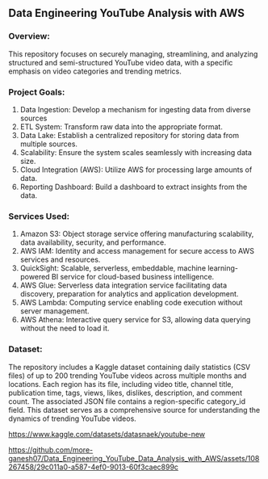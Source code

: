 ## Data Engineering YouTube Analysis with AWS

### Overview:
This repository focuses on securely managing, streamlining, and analyzing structured and semi-structured YouTube video data, with a specific emphasis on video categories and trending metrics.

### Project Goals:
 1) Data Ingestion: Develop a mechanism for ingesting data from diverse sources
 2) ETL System: Transform raw data into the appropriate format.
 3) Data Lake: Establish a centralized repository for storing data from multiple sources.
 4) Scalability: Ensure the system scales seamlessly with increasing data size.
 5) Cloud Integration (AWS): Utilize AWS for processing large amounts of data.
 6) Reporting Dashboard: Build a dashboard to extract insights from the data.


### Services Used:
1) Amazon S3: Object storage service offering manufacturing scalability, data availability, security, and performance.
2) AWS IAM: Identity and access management for secure access to AWS services and resources.
3) QuickSight: Scalable, serverless, embeddable, machine learning-powered BI service for cloud-based business intelligence.
4) AWS Glue: Serverless data integration service facilitating data discovery, preparation for analytics and application development.
5) AWS Lambda: Computing service enabling code execution without server management.
6) AWS Athena: Interactive query service for S3, allowing data querying without the need to load it.

### Dataset:
The repository includes a Kaggle dataset containing daily statistics (CSV files) of up to 200 trending YouTube videos across multiple months and locations. Each region has its file, including video title, channel title, publication time, tags, views, likes, dislikes, description, and comment count. The associated JSON file contains a region-specific category_id field. This dataset serves as a comprehensive source for understanding the dynamics of trending YouTube videos. 

https://www.kaggle.com/datasets/datasnaek/youtube-new

https://github.com/more-ganesh07/Data_Engineering_YouTube_Data_Analysis_with_AWS/assets/108267458/29c011a0-a587-4ef0-9013-60f3caec899c



